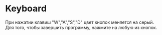 # Keyboard
При нажатии клавиш "W","A","S","D" цвет кнопок меняется на серый.
Для того, чтобы завершить программу, нажмите на любую из кнопок.
